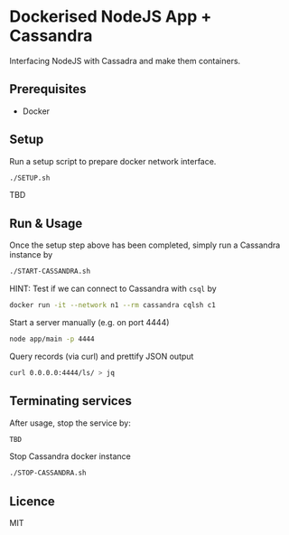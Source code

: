 # Dockerised NodeJS App + Cassandra

Interfacing NodeJS with Cassadra and make them containers.

## Prerequisites

- Docker

## Setup

Run a setup script to prepare docker network interface.

```bash
./SETUP.sh
```

TBD

## Run & Usage

Once the setup step above has been completed, simply run a Cassandra instance by

```bash
./START-CASSANDRA.sh
```

HINT: Test if we can connect to Cassandra with `csql` by

```bash
docker run -it --network n1 --rm cassandra cqlsh c1
```

Start a server manually (e.g. on port 4444)

```bash
node app/main -p 4444
```

Query records (via curl) and prettify JSON output

```bash
curl 0.0.0.0:4444/ls/ > jq
```

## Terminating services

After usage, stop the service by:

```bash
TBD
```

Stop Cassandra docker instance

```bash
./STOP-CASSANDRA.sh
```

## Licence

MIT